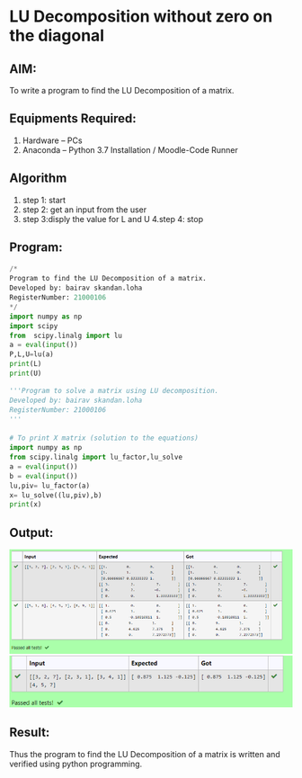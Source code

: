 # LU Decomposition without zero on the diagonal

## AIM:
To write a program to find the LU Decomposition of a matrix.

## Equipments Required:
1. Hardware – PCs
2. Anaconda – Python 3.7 Installation / Moodle-Code Runner

## Algorithm
1. step 1: start
2. step 2: get an input from the user 
3. step 3:disply the value for L and U
4.step 4: stop 

## Program:
~~~ python
/*
Program to find the LU Decomposition of a matrix.
Developed by: bairav skandan.loha
RegisterNumber: 21000106
*/
import numpy as np
import scipy
from  scipy.linalg import lu
a = eval(input())
P,L,U=lu(a)
print(L)
print(U)
~~~
~~~ python
'''Program to solve a matrix using LU decomposition.
Developed by: bairav skandan.loha
RegisterNumber: 21000106
'''

# To print X matrix (solution to the equations)
import numpy as np
from scipy.linalg import lu_factor,lu_solve
a = eval(input())
b = eval(input())
lu,piv= lu_factor(a)
x= lu_solve((lu,piv),b)
print(x)
~~~



## Output:
![lu decomposition](lu.png)
![](ludecomposition.png)


## Result:
Thus the program to find the LU Decomposition of a matrix is written and verified using python programming.

